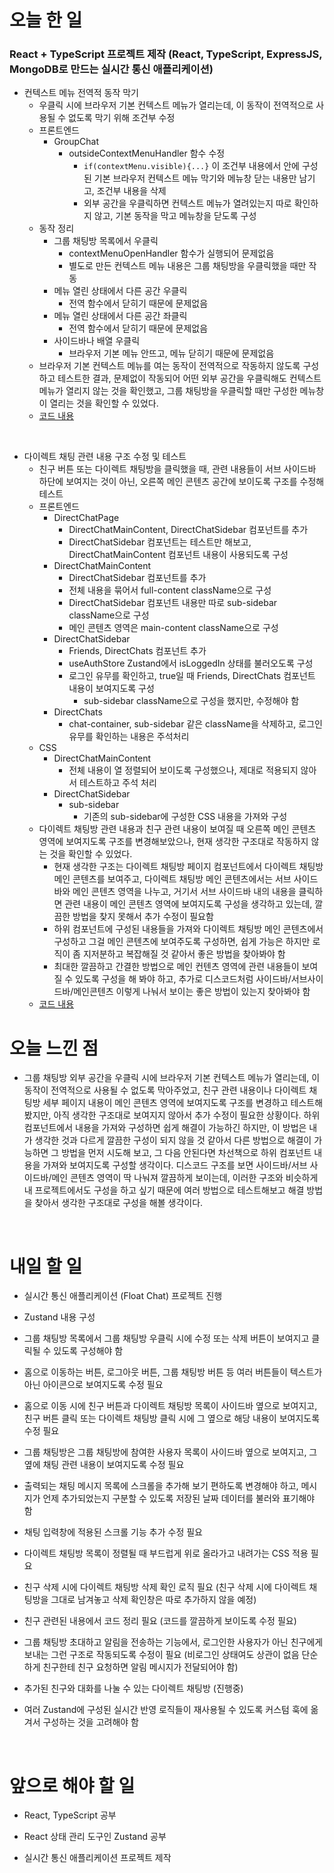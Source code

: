 # 오늘 한 일

### React + TypeScript 프로젝트 제작 (React, TypeScript, ExpressJS, MongoDB로 만드는 실시간 통신 애플리케이션)

- 컨텍스트 메뉴 전역적 동작 막기
  - 우클릭 시에 브라우저 기본 컨텍스트 메뉴가 열리는데, 이 동작이 전역적으로 사용될 수 없도록 막기 위해 조건부 수정
  - 프론트엔드
    - GroupChat
      - outsideContextMenuHandler 함수 수정
        - `if(contextMenu.visible){...}` 이 조건부 내용에서 안에 구성된 기본 브라우저 컨텍스트 메뉴 막기와 메뉴창 닫는 내용만 남기고, 조건부 내용을 삭제
        - 외부 공간을 우클릭하면 컨텍스트 메뉴가 열려있는지 따로 확인하지 않고, 기본 동작을 막고 메뉴창을 닫도록 구성
  - 동작 정리
    - 그룹 채팅방 목록에서 우클릭
      - contextMenuOpenHandler 함수가 실행되어 문제없음
      - 별도로 만든 컨텍스트 메뉴 내용은 그룹 채팅방을 우클릭했을 때만 작동
    - 메뉴 열린 상태에서 다른 공간 우클릭
      - 전역 함수에서 닫히기 때문에 문제없음
    - 메뉴 열린 상태에서 다른 공간 좌클릭
      - 전역 함수에서 닫히기 때문에 문제없음
    - 사이드바나 배열 우클릭
      - 브라우저 기본 메뉴 안뜨고, 메뉴 닫히기 때문에 문제없음
  - 브라우저 기본 컨텍스트 메뉴를 여는 동작이 전역적으로 작동하지 않도록 구성하고 테스트한 결과, 문제없이 작동되어 어떤 외부 공간을 우클릭해도 컨텍스트 메뉴가 열리지 않는 것을 확인했고, 그룹 채팅방을 우클릭할 때만 구성한 메뉴창이 열리는 것을 확인할 수 있었다.
  - [코드 내용](https://github.com/jeongsangtae/float-chat/commit/0bfca3403931de6f0d38281a91d7049f53c84a03)

<br />

- 다이렉트 채팅 관련 내용 구조 수정 및 테스트
  - 친구 버튼 또는 다이렉트 채팅방을 클릭했을 때, 관련 내용들이 서브 사이드바 하단에 보여지는 것이 아닌, 오른쪽 메인 콘텐츠 공간에 보이도록 구조를 수정해 테스트
  - 프론트엔드
    - DirectChatPage
      - DirectChatMainContent, DirectChatSidebar 컴포넌트를 추가
      - DirectChatSidebar 컴포넌트는 테스트만 해보고, DirectChatMainContent 컴포넌트 내용이 사용되도록 구성
    - DirectChatMainContent
      - DirectChatSidebar 컴포넌트를 추가
      - 전체 내용을 묶어서 full-content className으로 구성
      - DirectChatSidebar 컴포넌트 내용만 따로 sub-sidebar className으로 구성
      - 메인 콘텐츠 영역은 main-content className으로 구성
    - DirectChatSidebar
      - Friends, DirectChats 컴포넌트 추가
      - useAuthStore Zustand에서 isLoggedIn 상태를 불러오도록 구성
      - 로그인 유무를 확인하고, true일 때 Friends, DirectChats 컴포넌트 내용이 보여지도록 구성
        - sub-sidebar className으로 구성을 했지만, 수정해야 함
    - DirectChats
      - chat-container, sub-sidebar 같은 className을 삭제하고, 로그인 유무를 확인하는 내용은 주석처리
  - CSS
    - DirectChatMainContent
      - 전체 내용이 열 정렬되어 보이도록 구성했으나, 제대로 적용되지 않아서 테스트하고 주석 처리
    - DirectChatSidebar
      - sub-sidebar
        - 기존의 sub-sidebar에 구성한 CSS 내용을 가져와 구성
  - 다이렉트 채팅방 관련 내용과 친구 관련 내용이 보여질 때 오른쪽 메인 콘텐츠 영역에 보여지도록 구조를 변경해보았으나, 현재 생각한 구조대로 작동하지 않는 것을 확인할 수 있었다.
    - 현재 생각한 구조는 다이렉트 채팅방 페이지 컴포넌트에서 다이렉트 채팅방 메인 콘텐츠를 보여주고, 다이렉트 채팅방 메인 콘텐츠에서는 서브 사이드바와 메인 콘텐츠 영역을 나누고, 거기서 서브 사이드바 내의 내용을 클릭하면 관련 내용이 메인 콘텐츠 영역에 보여지도록 구성을 생각하고 있는데, 깔끔한 방법을 찾지 못해서 추가 수정이 필요함
    - 하위 컴포넌트에 구성된 내용들을 가져와 다이렉트 채팅방 메인 콘텐츠에서 구성하고 그걸 메인 콘텐츠에 보여주도록 구성하면, 쉽게 가능은 하지만 로직이 좀 지저분하고 복잡해질 것 같아서 좋은 방법을 찾아봐야 함
    - 최대한 깔끔하고 간결한 방법으로 메인 컨텐츠 영역에 관련 내용들이 보여질 수 있도록 구성을 해 봐야 하고, 추가로 디스코드처럼 사이드바/서브사이드바/메인콘텐츠 이렇게 나눠서 보이는 좋은 방법이 있는지 찾아봐야 함
  - [코드 내용](https://github.com/jeongsangtae/float-chat/commit/c37dccb5c2dc351efc0ff97bbc2027f79a129781)

# 오늘 느낀 점

- 그룹 채팅방 외부 공간을 우클릭 시에 브라우저 기본 컨텍스트 메뉴가 열리는데, 이 동작이 전역적으로 사용될 수 없도록 막아주었고, 친구 관련 내용이나 다이렉트 채팅방 세부 페이지 내용이 메인 콘텐츠 영역에 보여지도록 구조를 변경하고 테스트해봤지만, 아직 생각한 구조대로 보여지지 않아서 추가 수정이 필요한 상황이다. 하위 컴포넌트에서 내용을 가져와 구성하면 쉽게 해결이 가능하긴 하지만, 이 방법은 내가 생각한 것과 다르게 깔끔한 구성이 되지 않을 것 같아서 다른 방법으로 해결이 가능하면 그 방법을 먼저 시도해 보고, 그 다음 안된다면 차선책으로 하위 컴포넌트 내용을 가져와 보여지도록 구성할 생각이다. 디스코드 구조를 보면 사이드바/서브 사이드바/메인 콘텐츠 영역이 딱 나눠져 깔끔하게 보이는데, 이러한 구조와 비슷하게 내 프로젝트에서도 구성을 하고 싶기 때문에 여러 방법으로 테스트해보고 해결 방법을 찾아서 생각한 구조대로 구성을 해볼 생각이다.

<br />

# 내일 할 일

- 실시간 통신 애플리케이션 (Float Chat) 프로젝트 진행

- Zustand 내용 구성

- 그룹 채팅방 목록에서 그룹 채팅방 우클릭 시에 수정 또는 삭제 버튼이 보여지고 클릭될 수 있도록 구성해야 함

- 홈으로 이동하는 버튼, 로그아웃 버튼, 그룹 채팅방 버튼 등 여러 버튼들이 텍스트가 아닌 아이콘으로 보여지도록 수정 필요

- 홈으로 이동 시에 친구 버튼과 다이렉트 채팅방 목록이 사이드바 옆으로 보여지고, 친구 버튼 클릭 또는 다이렉트 채팅방 클릭 시에 그 옆으로 해당 내용이 보여지도록 수정 필요

- 그룹 채팅방은 그룹 채팅방에 참여한 사용자 목록이 사이드바 옆으로 보여지고, 그 옆에 채팅 관련 내용이 보여지도록 수정 필요

- 출력되는 채팅 메시지 목록에 스크롤을 추가해 보기 편하도록 변경해야 하고, 메시지가 언제 추가되었는지 구분할 수 있도록 저장된 날짜 데이터를 불러와 표기해야 함

- 채팅 입력창에 적용된 스크롤 기능 추가 수정 필요

- 다이렉트 채팅방 목록이 정렬될 때 부드럽게 위로 올라가고 내려가는 CSS 적용 필요

- 친구 삭제 시에 다이렉트 채팅방 삭제 확인 로직 필요 (친구 삭제 시에 다이렉트 채팅방을 그대로 남겨놓고 삭제 확인창은 따로 추가하지 않을 예정)

- 친구 관련된 내용에서 코드 정리 필요 (코드를 깔끔하게 보이도록 수정 필요)

- 그룹 채팅방 초대하고 알림을 전송하는 기능에서, 로그인한 사용자가 아닌 친구에게 보내는 그런 구조로 작동되도록 수정이 필요 (비로그인 상태여도 상관이 없음 단순하게 친구한테 친구 요청하면 알림 메시지가 전달되어야 함)

- 추가된 친구와 대화를 나눌 수 있는 다이렉트 채팅방 (진행중)

- 여러 Zustand에 구성된 실시간 반영 로직들이 재사용될 수 있도록 커스텀 훅에 옮겨서 구성하는 것을 고려해야 함

<br />

# 앞으로 해야 할 일

- React, TypeScript 공부

- React 상태 관리 도구인 Zustand 공부

- 실시간 통신 애플리케이션 프로젝트 제작
